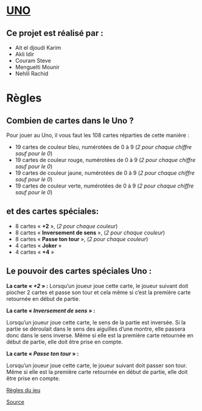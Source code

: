 
# [UNO](https://zevest.github.io/UNO)

## Ce projet est réalisé par :

  * Ait el djoudi Karim
  * Akli Idir
  * Couram Steve
  * Menguelti Mounir
  * Nehlil Rachid

# Règles
##  Combien de cartes dans le Uno ?

Pour jouer au Uno, il vous faut les 108 cartes réparties de cette manière :

  *  19 cartes de couleur bleu, numérotées de 0 à 9 (*2 pour chaque chiffre sauf pour le 0*)
  *  19 cartes de couleur rouge, numérotées de 0 à 9 (*2 pour chaque chiffre sauf pour le 0*)
  *  19 cartes de couleur jaune, numérotées de 0 à 9 (*2 pour chaque chiffre sauf pour le 0*)
  *  19 cartes de couleur verte, numérotées de 0 à 9 (*2 pour chaque chiffre sauf pour le 0*)

##  et des cartes spéciales:

  * 8 cartes « __+2__ », (*2 pour chaque couleur*)
  * 8 cartes « __Inversement de sens__ », (*2 pour chaque couleur*)
  * 8 cartes « __Passe ton tour__ », (*2 pour chaque couleur*)
  * 4 cartes « __Joker__ »
  * 4 cartes « __+4__ »

##  Le pouvoir des cartes spéciales Uno :

__La carte « *+2* » :__
Lorsqu’un joueur joue cette carte, le joueur suivant doit piocher 2 cartes et passe son tour et cela même si c’est la première carte retournée en début de partie.

__La carte « *Inversement de sens* » :__

  Lorsqu’un joueur joue cette carte, le sens de la partie est inversée. Si la partie se déroulait dans le sens des aiguilles d’une montre, elle passera donc dans le sens inverse. Même si elle est la première carte retournée en début de partie, elle doit être prise en compte.

__La carte « *Passe ton tour* » :__

  Lorsqu’un joueur joue cette carte, le joueur suivant doit passer son tour. Même si elle est la première carte retournée en début de partie, elle doit être prise en compte.

[Règles du jeu](https://www.regles-de-jeux.com/regle-du-uno/)

[Source](https://github.com/Zevest/UNO)
